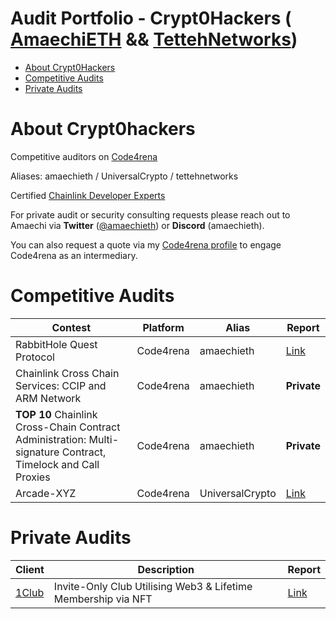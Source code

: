 # Audit Portfolio - Crypt0Hackers ( [AmaechiETH](https://twitter.com/AmaechiEth) && [TettehNetworks](https://twitter.com/Tettehnetworks))
- [About Crypt0Hackers](#about-crypt0hackers)
- [Competitive Audits](#competitive-audits)
- [Private Audits](#private-audits)

# About Crypt0hackers
Competitive auditors on [Code4rena](https://code4rena.com/) 

Aliases: amaechieth / UniversalCrypto / tettehnetworks

Certified [Chainlink Developer Experts](https://twitter.com/chainlink/status/1697715962789728643)

For private audit or security consulting requests please reach out to Amaechi via **Twitter** ([@amaechieth](https://twitter.com/AmaechiEth)) or **Discord** (amaechieth).  

You can also request a quote via my [Code4rena profile](https://code4rena.com/@amaechieth) to engage Code4rena as an intermediary.  

# Competitive Audits

| Contest                                                              | Platform  | Alias            | Report                                                                                                   |
|----------------------------------------------------------------------|-----------|------------------|----------------------------------------------------------------------------------------------------------|
| RabbitHole Quest Protocol                                             | Code4rena | amaechieth       | [Link](https://github.com/code-423n4/2023-01-rabbithole-findings/issues/608)                               |
| Chainlink Cross Chain Services: CCIP and ARM Network                  | Code4rena | amaechieth       | **Private**                                                                                              |
| **TOP 10** Chainlink Cross-Chain Contract Administration: Multi-signature Contract, Timelock and Call Proxies | Code4rena | amaechieth | **Private**                                                                                            |
| Arcade-XYZ                                                            | Code4rena | UniversalCrypto  | [Link](https://github.com/code-423n4/2023-07-arcade-findings/issues/528)     

# Private Audits
| Client                                                               | Description                                                                                                                         | Report                                                                                                                          |
| -------------------------------------------------------------------- | ----------------------------------------------------------------------------------------------------------------------------------- | ------------------------------------------------------------------------------------------------------------------------------- |
| [1Club](https://twitter.com/the1clubofcl)                               | Invite-Only Club Utilising Web3 & Lifetime Membership via NFT                                                      | [Link](https://github.com/Crypt0Hackers/audits/blob/main/Solo/1Club.md)                                             |


